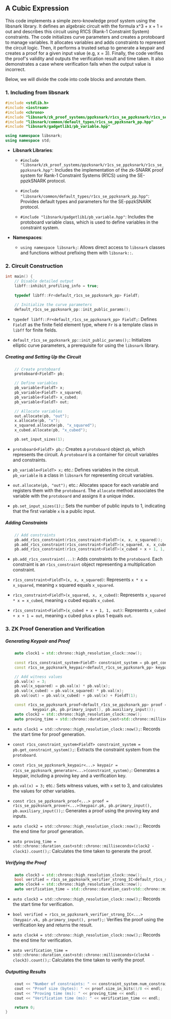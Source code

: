 ## A Cubic Expression

This code implements a simple zero-knowledge proof system using the libsnark library. It defines an algebraic circuit with the formula x^3 + x + 1 = out and describes this circuit using R1CS (Rank-1 Constraint System) constraints. The code initializes curve parameters and creates a protoboard to manage variables. It allocates variables and adds constraints to represent the circuit logic. Then, it performs a trusted setup to generate a keypair and creates a proof for a given input value (e.g, x = 3). Finally, the code verifies the proof's validity and outputs the verification result and time taken. It also demonstrates a case where verification fails when the output value is incorrect.

Below, we will divide the code into code blocks and annotate them.

### 1. Including from libsnark

```cpp
#include <stdlib.h>
#include <iostream>
#include <chrono>
#include "libsnark/zk_proof_systems/ppzksnark/r1cs_se_ppzksnark/r1cs_se_ppzksnark.hpp"
#include "libsnark/common/default_types/r1cs_se_ppzksnark_pp.hpp"
#include "libsnark/gadgetlib1/pb_variable.hpp"

using namespace libsnark;
using namespace std;
```

* **Libsnark Libraries**:

  * `#include "libsnark/zk_proof_systems/ppzksnark/r1cs_se_ppzksnark/r1cs_se_ppzksnark.hpp"`: Includes the implementation of the zk-SNARK proof system for Rank-1 Constraint Systems (R1CS) using the SE-ppzkSNARK protocol.

  * `#include "libsnark/common/default_types/r1cs_se_ppzksnark_pp.hpp"`: Provides default types and parameters for the SE-ppzkSNARK protocol.

  * `#include "libsnark/gadgetlib1/pb_variable.hpp"`: Includes the protoboard variable class, which is used to define variables in the constraint system.

* **Namespaces**:

  * `using namespace libsnark;`: Allows direct access to `libsnark` classes and functions without prefixing them with `libsnark::`.

### 2. Circuit Construction

```cpp
int main() {
    // Disable detailed output
    libff::inhibit_profiling_info = true;
    
    typedef libff::Fr<default_r1cs_se_ppzksnark_pp> FieldT;

    // Initialize the curve parameters
    default_r1cs_se_ppzksnark_pp::init_public_params();
```

* `typedef libff::Fr<default_r1cs_se_ppzksnark_pp> FieldT;`: Defines `FieldT` as the finite field element type, where `Fr` is a template class in `libff` for finite fields.

* `default_r1cs_se_ppzksnark_pp::init_public_params();`: Initializes elliptic curve parameters, a prerequisite for using the `libsnark` library.

##### Creating and Setting Up the Circuit

```cpp
    // Create protoboard
    protoboard<FieldT> pb;

    // Define variables
    pb_variable<FieldT> x;
    pb_variable<FieldT> x_squared;
    pb_variable<FieldT> x_cubed;
    pb_variable<FieldT> out;

    // Allocate variables
    out.allocate(pb, "out");
    x.allocate(pb, "x");
    x_squared.allocate(pb, "x_squared");
    x_cubed.allocate(pb, "x_cubed");

    pb.set_input_sizes(1);
```

* `protoboard<FieldT> pb;`: Creates a `protoboard` object `pb`, which represents the circuit. A `protoboard` is a container for circuit variables and constraints.

* `pb_variable<FieldT> x;` etc.: Defines variables in the circuit. `pb_variable` is a class in `libsnark` for representing circuit variables.

* `out.allocate(pb, "out");` etc.: Allocates space for each variable and registers them with the `protoboard`. The `allocate` method associates the variable with the `protoboard` and assigns it a unique index.

* `pb.set_input_sizes(1);`: Sets the number of public inputs to 1, indicating that the first variable `x` is a public input.

##### Adding Constraints

```cpp
    // Add constraints
    pb.add_r1cs_constraint(r1cs_constraint<FieldT>(x, x, x_squared));
    pb.add_r1cs_constraint(r1cs_constraint<FieldT>(x_squared, x, x_cubed));
    pb.add_r1cs_constraint(r1cs_constraint<FieldT>(x_cubed + x + 1, 1, out));
```

* `pb.add_r1cs_constraint(...)`: Adds constraints to the `protoboard`. Each constraint is an `r1cs_constraint` object representing a multiplication constraint.

* `r1cs_constraint<FieldT>(x, x, x_squared)`: Represents `x * x = x_squared`, meaning `x` squared equals `x_squared`.

* `r1cs_constraint<FieldT>(x_squared, x, x_cubed)`: Represents `x_squared * x = x_cubed`, meaning `x` cubed equals `x_cubed`.

* `r1cs_constraint<FieldT>(x_cubed + x + 1, 1, out)`: Represents `x_cubed + x + 1 = out`, meaning `x` cubed plus `x` plus 1 equals `out`.

### 3. ZK Proof Generation and Verification

##### Generating Keypair and Proof

```cpp
    auto clock1 = std::chrono::high_resolution_clock::now();
    
    const r1cs_constraint_system<FieldT> constraint_system = pb.get_constraint_system();
    const r1cs_se_ppzksnark_keypair<default_r1cs_se_ppzksnark_pp> keypair = r1cs_se_ppzksnark_generator<default_r1cs_se_ppzksnark_pp>(constraint_system);

    // Add witness values
    pb.val(x) = 3;
    pb.val(x_squared) = pb.val(x) * pb.val(x);
    pb.val(x_cubed) = pb.val(x_squared) * pb.val(x);
    pb.val(out) = pb.val(x_cubed) + pb.val(x) + FieldT(1);

    const r1cs_se_ppzksnark_proof<default_r1cs_se_ppzksnark_pp> proof = r1cs_se_ppzksnark_prover<default_r1cs_se_ppzksnark_pp>(
            keypair.pk, pb.primary_input(), pb.auxiliary_input());
    auto clock2 = std::chrono::high_resolution_clock::now();
    auto proving_time = std::chrono::duration_cast<std::chrono::milliseconds>(clock2 - clock1).count();
```

* `auto clock1 = std::chrono::high_resolution_clock::now();`: Records the start time for proof generation.

* `const r1cs_constraint_system<FieldT> constraint_system = pb.get_constraint_system();`: Extracts the constraint system from the `protoboard`.

* `const r1cs_se_ppzksnark_keypair<...> keypair = r1cs_se_ppzksnark_generator<...>(constraint_system);`: Generates a keypair, including a proving key and a verification key.

* `pb.val(x) = 3;` etc.: Sets witness values, with `x` set to 3, and calculates the values for other variables.

* `const r1cs_se_ppzksnark_proof<...> proof = r1cs_se_ppzksnark_prover<...>(keypair.pk, pb.primary_input(), pb.auxiliary_input());`: Generates a proof using the proving key and inputs.

* `auto clock2 = std::chrono::high_resolution_clock::now();`: Records the end time for proof generation.

* `auto proving_time = std::chrono::duration_cast<std::chrono::milliseconds>(clock2 - clock1).count();`: Calculates the time taken to generate the proof.

##### Verifying the Proof

```cpp
    auto clock3 = std::chrono::high_resolution_clock::now();
    bool verified = r1cs_se_ppzksnark_verifier_strong_IC<default_r1cs_se_ppzksnark_pp>(keypair.vk, pb.primary_input(), proof);
    auto clock4 = std::chrono::high_resolution_clock::now();
    auto verification_time = std::chrono::duration_cast<std::chrono::milliseconds>(clock4 - clock3).count();
```

* `auto clock3 = std::chrono::high_resolution_clock::now();`: Records the start time for verification.

* `bool verified = r1cs_se_ppzksnark_verifier_strong_IC<...>(keypair.vk, pb.primary_input(), proof);`: Verifies the proof using the verification key and returns the result.

* `auto clock4 = std::chrono::high_resolution_clock::now();`: Records the end time for verification.

* `auto verification_time = std::chrono::duration_cast<std::chrono::milliseconds>(clock4 - clock3).count();`: Calculates the time taken to verify the proof.

##### Outputting Results

```cpp
    cout << "Number of constraints: " << constraint_system.num_constraints() << endl;
    cout << "Proof size (bytes): " << proof.size_in_bits()/8 << endl;
    cout << "Proving time (ms): " << proving_time << endl;
    cout << "Verification time (ms): " << verification_time << endl;

    return 0;
}
```


